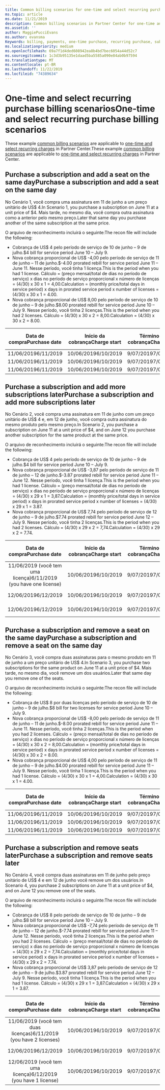 ```yaml
---
title: Common billing scenarios for one-time and select recurring purchases | Partner Center
ms.topic: article
ms.date: 11/21/2019
description: Common billing scenarios in Partner Center for one-time and select recurring purchases (such as purchasing subscriptions, adding more subscriptions, adding and removing seats).
ms.assetid: ''
author: MaggiePucciEvans
ms.author: evansma
Keywords: billing, payments, one-time purchase, recurring purchase, subscriptions, seats
ms.localizationpriority: medium
ms.openlocfilehash: 69a7f1d4ded608942ea8b4bd7bec6054a44d52c7
ms.sourcegitcommit: 1c3d3b95135e1daad5ba5585a090e84ab0b97594
ms.translationtype: MT
ms.contentlocale: pt-BR
ms.lasthandoff: 11/22/2019
ms.locfileid: "74389634"
---
```

# <a name="one-time-and-select-recurring-purchase-billing-scenarios"></a><span data-ttu-id="455bd-104">One-time and select recurring purchase billing scenarios</span><span class="sxs-lookup"><span data-stu-id="455bd-104">One-time and select recurring purchase billing scenarios</span></span>

<span data-ttu-id="455bd-105">These example [common billing scenarios](common-billing-scenarios.md) are applicable to [one-time and select recurring charges](one-time-and-recurring-billing.md) in Partner Center.</span><span class="sxs-lookup"><span data-stu-id="455bd-105">These example [common billing scenarios](common-billing-scenarios.md) are applicable to [one-time and select recurring charges](one-time-and-recurring-billing.md) in Partner Center.</span></span>

## <a name="purchase-a-subscription-and-add-a-seat-on-the-same-day"></a><span data-ttu-id="455bd-106">Purchase a subscription and add a seat on the same day</span><span class="sxs-lookup"><span data-stu-id="455bd-106">Purchase a subscription and add a seat on the same day</span></span>

<span data-ttu-id="455bd-107">No Cenário 1, você compra uma assinatura em 11 de junho a um preço unitário de US$ 4.</span><span class="sxs-lookup"><span data-stu-id="455bd-107">In Scenario 1, you purchase a subscription on June 11 at a unit price of $4.</span></span> <span data-ttu-id="455bd-108">Mais tarde, no mesmo dia, você compra outra assinatura como a anterior pelo mesmo preço.</span><span class="sxs-lookup"><span data-stu-id="455bd-108">Later that same day you purchase another of the same subscription at the same price.</span></span>

<span data-ttu-id="455bd-109">O arquivo de reconhecimento incluirá o seguinte:</span><span class="sxs-lookup"><span data-stu-id="455bd-109">The recon file will include the following:</span></span>

- <span data-ttu-id="455bd-110">Cobrança de US$ 4 pelo período de serviço de 10 de junho – 9 de julho.</span><span class="sxs-lookup"><span data-stu-id="455bd-110">$4 bill for service period June 10 – July 9.</span></span>
- <span data-ttu-id="455bd-111">Nova cobrança proporcional de US$ -4,00 pelo período de serviço de 11 de junho – 11 de junho.</span><span class="sxs-lookup"><span data-stu-id="455bd-111">$-4.00 prorated rebill for service period June 11 – June 11.</span></span> <span data-ttu-id="455bd-112">Nesse período, você tinha 1 licença.</span><span class="sxs-lookup"><span data-stu-id="455bd-112">This is the period when you had 1 license.</span></span> <span data-ttu-id="455bd-113">Cálculo = (preço mensal/total de dias no período de serviço) x dias no período de serviço proporcional x número de licenças = (4/30) x 30 x 1 = 4,00.</span><span class="sxs-lookup"><span data-stu-id="455bd-113">Calculation = (monthly price/total days in service period) x days in prorated service period x number of licenses = (4/30) x 30 x 1 = 4.00.</span></span>
- <span data-ttu-id="455bd-114">Nova cobrança proporcional de US$ 8,00 pelo período de serviço de 10 de junho – 9 de julho.</span><span class="sxs-lookup"><span data-stu-id="455bd-114">$8.00 prorated rebill for service period June 10 – July 9.</span></span> <span data-ttu-id="455bd-115">Nesse período, você tinha 2 licenças.</span><span class="sxs-lookup"><span data-stu-id="455bd-115">This is the period when you had 2 licenses.</span></span> <span data-ttu-id="455bd-116">Cálculo = (4/30) x 30 x 2 = 8,00.</span><span class="sxs-lookup"><span data-stu-id="455bd-116">Calculation = (4/30) x 30 x 2 = 8.00.</span></span>

|<span data-ttu-id="455bd-117">**Data de compra**</span><span class="sxs-lookup"><span data-stu-id="455bd-117">**Purchase date**</span></span>   |<span data-ttu-id="455bd-118">**Início da cobrança**</span><span class="sxs-lookup"><span data-stu-id="455bd-118">**Charge start**</span></span> |<span data-ttu-id="455bd-119">**Término da cobrança**</span><span class="sxs-lookup"><span data-stu-id="455bd-119">**Charge end**</span></span>  |<span data-ttu-id="455bd-120">**Preço unitário**</span><span class="sxs-lookup"><span data-stu-id="455bd-120">**Unit price**</span></span>  |<span data-ttu-id="455bd-121">**Quantidade**</span><span class="sxs-lookup"><span data-stu-id="455bd-121">**Quantity**</span></span>  |<span data-ttu-id="455bd-122">**Valor**</span><span class="sxs-lookup"><span data-stu-id="455bd-122">**Amount**</span></span> |<span data-ttu-id="455bd-123">**Tipo de cobrança**</span><span class="sxs-lookup"><span data-stu-id="455bd-123">**Charge type**</span></span> |
|:------:|:------:|:------:|:------:|:------:|:------:|:-----:|
|<span data-ttu-id="455bd-124">11/06/2019</span><span class="sxs-lookup"><span data-stu-id="455bd-124">6/11/2019</span></span>      |<span data-ttu-id="455bd-125">10/06/2019</span><span class="sxs-lookup"><span data-stu-id="455bd-125">6/10/2019</span></span>   |<span data-ttu-id="455bd-126">9/07/2019</span><span class="sxs-lookup"><span data-stu-id="455bd-126">7/09/2019</span></span>         |<span data-ttu-id="455bd-127">US$ 4</span><span class="sxs-lookup"><span data-stu-id="455bd-127">$4</span></span>                |<span data-ttu-id="455bd-128">1</span><span class="sxs-lookup"><span data-stu-id="455bd-128">1</span></span>                 |<span data-ttu-id="455bd-129">US$ 4</span><span class="sxs-lookup"><span data-stu-id="455bd-129">$4</span></span>            |<span data-ttu-id="455bd-130">Novo</span><span class="sxs-lookup"><span data-stu-id="455bd-130">New</span></span>         |
|<span data-ttu-id="455bd-131">11/06/2019</span><span class="sxs-lookup"><span data-stu-id="455bd-131">6/11/2019</span></span>     | <span data-ttu-id="455bd-132">10/06/2019</span><span class="sxs-lookup"><span data-stu-id="455bd-132">6/10/2019</span></span>    |<span data-ttu-id="455bd-133">9/07/2019</span><span class="sxs-lookup"><span data-stu-id="455bd-133">7/09/2019</span></span>        |<span data-ttu-id="455bd-134">US$ 4</span><span class="sxs-lookup"><span data-stu-id="455bd-134">$4</span></span>        |<span data-ttu-id="455bd-135">1</span><span class="sxs-lookup"><span data-stu-id="455bd-135">1</span></span>        | <span data-ttu-id="455bd-136">-US$ 4</span><span class="sxs-lookup"><span data-stu-id="455bd-136">-$4</span></span>       |<span data-ttu-id="455bd-137">addQuantity</span><span class="sxs-lookup"><span data-stu-id="455bd-137">addQuantity</span></span>           |
|<span data-ttu-id="455bd-138">11/06/2019</span><span class="sxs-lookup"><span data-stu-id="455bd-138">6/11/2019</span></span>     | <span data-ttu-id="455bd-139">10/06/2019</span><span class="sxs-lookup"><span data-stu-id="455bd-139">6/10/2019</span></span>    |<span data-ttu-id="455bd-140">9/07/2019</span><span class="sxs-lookup"><span data-stu-id="455bd-140">7/09/2019</span></span>        |<span data-ttu-id="455bd-141">US$ 4</span><span class="sxs-lookup"><span data-stu-id="455bd-141">$4</span></span>        | <span data-ttu-id="455bd-142">2</span><span class="sxs-lookup"><span data-stu-id="455bd-142">2</span></span>      |<span data-ttu-id="455bd-143">US$ 8</span><span class="sxs-lookup"><span data-stu-id="455bd-143">$8</span></span>         |<span data-ttu-id="455bd-144">addQuantity</span><span class="sxs-lookup"><span data-stu-id="455bd-144">addQuantity</span></span>           |

## <a name="purchase-a-subscription-and-add-more-subscriptions-later"></a><span data-ttu-id="455bd-145">Purchase a subscription and add more subscriptions later</span><span class="sxs-lookup"><span data-stu-id="455bd-145">Purchase a subscription and add more subscriptions later</span></span>

<span data-ttu-id="455bd-146">No Cenário 2, você compra uma assinatura em 11 de junho com um preço unitário de US$ 4 e, em 12 de junho, você compra outra assinatura do mesmo produto pelo mesmo preço.</span><span class="sxs-lookup"><span data-stu-id="455bd-146">In Scenario 2, you purchase a subscription on June 11 at a unit price of $4, and on June 12 you purchase another subscription for the same product at the same price.</span></span>

<span data-ttu-id="455bd-147">O arquivo de reconhecimento incluirá o seguinte:</span><span class="sxs-lookup"><span data-stu-id="455bd-147">The recon file will include the following:</span></span>

- <span data-ttu-id="455bd-148">Cobrança de US$ 4 pelo período de serviço de 10 de junho – 9 de julho.</span><span class="sxs-lookup"><span data-stu-id="455bd-148">$4 bill for service period June 10 – July 9.</span></span>
- <span data-ttu-id="455bd-149">Nova cobrança proporcional de US$ -3,87 pelo período de serviço de 11 de junho – 12 de junho.</span><span class="sxs-lookup"><span data-stu-id="455bd-149">$-3.87 prorated rebill for service period June 11 – June 12.</span></span> <span data-ttu-id="455bd-150">Nesse período, você tinha 1 licença.</span><span class="sxs-lookup"><span data-stu-id="455bd-150">This is the period when you had 1 license.</span></span> <span data-ttu-id="455bd-151">Cálculo = (preço mensal/total de dias no período de serviço) x dias no período de serviço proporcional x número de licenças = (4/30) x 29 x 1 = 3,87.</span><span class="sxs-lookup"><span data-stu-id="455bd-151">Calculation = (monthly price/total days in service period) x days in prorated service period x number of licenses = (4/30) x 29 x 1 = 3.87.</span></span>
- <span data-ttu-id="455bd-152">Nova cobrança proporcional de US$ 7,74 pelo período de serviço de 12 de junho – 9 de julho.</span><span class="sxs-lookup"><span data-stu-id="455bd-152">$7.74 prorated rebill for service period June 12 – July 9.</span></span> <span data-ttu-id="455bd-153">Nesse período, você tinha 2 licenças.</span><span class="sxs-lookup"><span data-stu-id="455bd-153">This is the period when you had 2 licenses.</span></span> <span data-ttu-id="455bd-154">Cálculo = (4/30) x 29 x 2 = 7,74.</span><span class="sxs-lookup"><span data-stu-id="455bd-154">Calculation = (4/30) x 29 x 2 = 7.74.</span></span>

|<span data-ttu-id="455bd-155">**Data de compra**</span><span class="sxs-lookup"><span data-stu-id="455bd-155">**Purchase date**</span></span>   |<span data-ttu-id="455bd-156">**Início da cobrança**</span><span class="sxs-lookup"><span data-stu-id="455bd-156">**Charge start**</span></span> |<span data-ttu-id="455bd-157">**Término da cobrança**</span><span class="sxs-lookup"><span data-stu-id="455bd-157">**Charge end**</span></span>  |<span data-ttu-id="455bd-158">**Preço unitário**</span><span class="sxs-lookup"><span data-stu-id="455bd-158">**Unit price**</span></span>  |<span data-ttu-id="455bd-159">**Quantidade**</span><span class="sxs-lookup"><span data-stu-id="455bd-159">**Quantity**</span></span>  |<span data-ttu-id="455bd-160">**Valor**</span><span class="sxs-lookup"><span data-stu-id="455bd-160">**Amount**</span></span> |<span data-ttu-id="455bd-161">**Tipo de cobrança**</span><span class="sxs-lookup"><span data-stu-id="455bd-161">**Charge type**</span></span> |
|:------:|:------:|:------:|:------:|:------:|:------:|:-----:|
|<span data-ttu-id="455bd-162">11/06/2019 (você tem uma licença)</span><span class="sxs-lookup"><span data-stu-id="455bd-162">6/11/2019 (you have one license)</span></span>     |<span data-ttu-id="455bd-163">10/06/2019</span><span class="sxs-lookup"><span data-stu-id="455bd-163">6/10/2019</span></span>   |<span data-ttu-id="455bd-164">9/07/2019</span><span class="sxs-lookup"><span data-stu-id="455bd-164">7/09/2019</span></span>         |<span data-ttu-id="455bd-165">US$ 4</span><span class="sxs-lookup"><span data-stu-id="455bd-165">$4</span></span>         |<span data-ttu-id="455bd-166">1</span><span class="sxs-lookup"><span data-stu-id="455bd-166">1</span></span>        |<span data-ttu-id="455bd-167">US$ 4</span><span class="sxs-lookup"><span data-stu-id="455bd-167">$4</span></span>            |<span data-ttu-id="455bd-168">Novo</span><span class="sxs-lookup"><span data-stu-id="455bd-168">New</span></span>         |
|<span data-ttu-id="455bd-169">12/06/2019</span><span class="sxs-lookup"><span data-stu-id="455bd-169">6/12/2019</span></span>     | <span data-ttu-id="455bd-170">10/06/2019</span><span class="sxs-lookup"><span data-stu-id="455bd-170">6/10/2019</span></span>    |<span data-ttu-id="455bd-171">9/07/2019</span><span class="sxs-lookup"><span data-stu-id="455bd-171">7/09/2019</span></span>        |<span data-ttu-id="455bd-172">US$ 4</span><span class="sxs-lookup"><span data-stu-id="455bd-172">$4</span></span>        |<span data-ttu-id="455bd-173">1</span><span class="sxs-lookup"><span data-stu-id="455bd-173">1</span></span>        | <span data-ttu-id="455bd-174">-US$ 3,87</span><span class="sxs-lookup"><span data-stu-id="455bd-174">-$3.87</span></span>       |<span data-ttu-id="455bd-175">addQuantity</span><span class="sxs-lookup"><span data-stu-id="455bd-175">addQuantity</span></span>           |
|<span data-ttu-id="455bd-176">12/06/2019</span><span class="sxs-lookup"><span data-stu-id="455bd-176">6/12/2019</span></span>     | <span data-ttu-id="455bd-177">10/06/2019</span><span class="sxs-lookup"><span data-stu-id="455bd-177">6/10/2019</span></span>    |<span data-ttu-id="455bd-178">9/07/2019</span><span class="sxs-lookup"><span data-stu-id="455bd-178">7/09/2019</span></span>        |<span data-ttu-id="455bd-179">US$ 4</span><span class="sxs-lookup"><span data-stu-id="455bd-179">$4</span></span>        | <span data-ttu-id="455bd-180">2</span><span class="sxs-lookup"><span data-stu-id="455bd-180">2</span></span>      |<span data-ttu-id="455bd-181">US$ 7,74</span><span class="sxs-lookup"><span data-stu-id="455bd-181">$7.74</span></span>       |<span data-ttu-id="455bd-182">addQuantity</span><span class="sxs-lookup"><span data-stu-id="455bd-182">addQuantity</span></span>           |

## <a name="purchase-a-subscription-and-remove-a-seat-on-the-same-day"></a><span data-ttu-id="455bd-183">Purchase a subscription and remove a seat on the same day</span><span class="sxs-lookup"><span data-stu-id="455bd-183">Purchase a subscription and remove a seat on the same day</span></span>

<span data-ttu-id="455bd-184">No Cenário 3, você compra duas assinaturas para o mesmo produto em 11 de junho a um preço unitário de US$ 4.</span><span class="sxs-lookup"><span data-stu-id="455bd-184">In Scenario 3, you purchase two subscriptions for the same product on June 11 at a unit price of $4.</span></span> <span data-ttu-id="455bd-185">Mais tarde, no mesmo dia, você remove um dos usuários.</span><span class="sxs-lookup"><span data-stu-id="455bd-185">Later that same day you remove one of the seats.</span></span>  

<span data-ttu-id="455bd-186">O arquivo de reconhecimento incluirá o seguinte:</span><span class="sxs-lookup"><span data-stu-id="455bd-186">The recon file will include the following:</span></span>

- <span data-ttu-id="455bd-187">Cobrança de US$ 8 por duas licenças pelo período de serviço de 10 de junho – 9 de julho.</span><span class="sxs-lookup"><span data-stu-id="455bd-187">$8 bill for two licenses for service period June 10 – July 9.</span></span>
- <span data-ttu-id="455bd-188">Nova cobrança proporcional de US$ -8,00 pelo período de serviço de 11 de junho – 11 de junho.</span><span class="sxs-lookup"><span data-stu-id="455bd-188">$-8.00 prorated rebill for service period June 11 – June 11.</span></span> <span data-ttu-id="455bd-189">Nesse período, você tinha 2 licenças.</span><span class="sxs-lookup"><span data-stu-id="455bd-189">This is the period when you had 2 licenses.</span></span> <span data-ttu-id="455bd-190">Cálculo = (preço mensal/total de dias no período de serviço) x dias no período de serviço proporcional x número de licenças = (4/30) x 30 x 2 = 8,00.</span><span class="sxs-lookup"><span data-stu-id="455bd-190">Calculation = (monthly price/total days in service period) x days in prorated service period x number of licenses = (4/30) x 30 x 2 = 8.00.</span></span>
- <span data-ttu-id="455bd-191">Nova cobrança proporcional de US$ 4,00 pelo período de serviço de 11 de junho – 9 de julho.</span><span class="sxs-lookup"><span data-stu-id="455bd-191">$4.00 prorated rebill for service period June 11 – July 9.</span></span> <span data-ttu-id="455bd-192">Nesse período, você tinha 1 licença.</span><span class="sxs-lookup"><span data-stu-id="455bd-192">This is the period when you had 1 license.</span></span> <span data-ttu-id="455bd-193">Cálculo = (4/30) x 30 x 1 = 4,00.</span><span class="sxs-lookup"><span data-stu-id="455bd-193">Calculation = (4/30) x 30 x 1 = 4.00.</span></span>

|<span data-ttu-id="455bd-194">**Data de compra**</span><span class="sxs-lookup"><span data-stu-id="455bd-194">**Purchase date**</span></span>   |<span data-ttu-id="455bd-195">**Início da cobrança**</span><span class="sxs-lookup"><span data-stu-id="455bd-195">**Charge start**</span></span> |<span data-ttu-id="455bd-196">**Término da cobrança**</span><span class="sxs-lookup"><span data-stu-id="455bd-196">**Charge end**</span></span>  |<span data-ttu-id="455bd-197">**Preço unitário**</span><span class="sxs-lookup"><span data-stu-id="455bd-197">**Unit price**</span></span>  |<span data-ttu-id="455bd-198">**Quantidade**</span><span class="sxs-lookup"><span data-stu-id="455bd-198">**Quantity**</span></span>  |<span data-ttu-id="455bd-199">**Valor**</span><span class="sxs-lookup"><span data-stu-id="455bd-199">**Amount**</span></span> |<span data-ttu-id="455bd-200">**Tipo de cobrança**</span><span class="sxs-lookup"><span data-stu-id="455bd-200">**Charge type**</span></span> |
|:------:|:------:|:------:|:------:|:------:|:------:|:-----:|
|<span data-ttu-id="455bd-201">11/06/2019</span><span class="sxs-lookup"><span data-stu-id="455bd-201">6/11/2019</span></span>      |<span data-ttu-id="455bd-202">10/06/2019</span><span class="sxs-lookup"><span data-stu-id="455bd-202">6/10/2019</span></span>   |<span data-ttu-id="455bd-203">9/07/2019</span><span class="sxs-lookup"><span data-stu-id="455bd-203">7/09/2019</span></span>         |<span data-ttu-id="455bd-204">US$ 4</span><span class="sxs-lookup"><span data-stu-id="455bd-204">$4</span></span>                |<span data-ttu-id="455bd-205">2</span><span class="sxs-lookup"><span data-stu-id="455bd-205">2</span></span>                 |<span data-ttu-id="455bd-206">US$ 8</span><span class="sxs-lookup"><span data-stu-id="455bd-206">$8</span></span>            |<span data-ttu-id="455bd-207">Novo</span><span class="sxs-lookup"><span data-stu-id="455bd-207">New</span></span>         |
|<span data-ttu-id="455bd-208">11/06/2019</span><span class="sxs-lookup"><span data-stu-id="455bd-208">6/11/2019</span></span>     | <span data-ttu-id="455bd-209">10/06/2019</span><span class="sxs-lookup"><span data-stu-id="455bd-209">6/10/2019</span></span>    |<span data-ttu-id="455bd-210">9/07/2019</span><span class="sxs-lookup"><span data-stu-id="455bd-210">7/09/2019</span></span>        |<span data-ttu-id="455bd-211">US$ 4</span><span class="sxs-lookup"><span data-stu-id="455bd-211">$4</span></span>        |<span data-ttu-id="455bd-212">2</span><span class="sxs-lookup"><span data-stu-id="455bd-212">2</span></span>        | <span data-ttu-id="455bd-213">-US$ 8</span><span class="sxs-lookup"><span data-stu-id="455bd-213">-$8</span></span>       |<span data-ttu-id="455bd-214">removeQuantity</span><span class="sxs-lookup"><span data-stu-id="455bd-214">removeQuantity</span></span>           |
|<span data-ttu-id="455bd-215">11/06/2019</span><span class="sxs-lookup"><span data-stu-id="455bd-215">6/11/2019</span></span>     | <span data-ttu-id="455bd-216">10/06/2019</span><span class="sxs-lookup"><span data-stu-id="455bd-216">6/10/2019</span></span>    |<span data-ttu-id="455bd-217">9/07/2019</span><span class="sxs-lookup"><span data-stu-id="455bd-217">7/09/2019</span></span>        |<span data-ttu-id="455bd-218">US$ 4</span><span class="sxs-lookup"><span data-stu-id="455bd-218">$4</span></span>        | <span data-ttu-id="455bd-219">1</span><span class="sxs-lookup"><span data-stu-id="455bd-219">1</span></span>      |<span data-ttu-id="455bd-220">US$ 4</span><span class="sxs-lookup"><span data-stu-id="455bd-220">$4</span></span>         |<span data-ttu-id="455bd-221">removeQuantity</span><span class="sxs-lookup"><span data-stu-id="455bd-221">removeQuantity</span></span>           |

## <a name="purchase-a-subscription-and-remove-seats-later"></a><span data-ttu-id="455bd-222">Purchase a subscription and remove seats later</span><span class="sxs-lookup"><span data-stu-id="455bd-222">Purchase a subscription and remove seats later</span></span>

<span data-ttu-id="455bd-223">No Cenário 4, você compra duas assinaturas em 11 de junho pelo preço unitário de US$ 4 e em 12 de junho você remove um dos usuários.</span><span class="sxs-lookup"><span data-stu-id="455bd-223">In Scenario 4, you purchase 2 subscriptions on June 11 at a unit price of $4, and on June 12 you remove one of the seats.</span></span>

<span data-ttu-id="455bd-224">O arquivo de reconhecimento incluirá o seguinte:</span><span class="sxs-lookup"><span data-stu-id="455bd-224">The recon file will include the following:</span></span>

- <span data-ttu-id="455bd-225">Cobrança de US$ 8 pelo período de serviço de 10 de junho – 9 de julho.</span><span class="sxs-lookup"><span data-stu-id="455bd-225">$8 bill for service period June 10 – July 9.</span></span>
- <span data-ttu-id="455bd-226">Nova cobrança proporcional de US$ -7,74 pelo período de serviço de 11 de junho – 12 de junho.</span><span class="sxs-lookup"><span data-stu-id="455bd-226">$-7.74 prorated rebill for service period June 11 – June 12.</span></span> <span data-ttu-id="455bd-227">Nesse período, você tinha 2 licenças.</span><span class="sxs-lookup"><span data-stu-id="455bd-227">This is the period when you had 2 licenses.</span></span> <span data-ttu-id="455bd-228">Cálculo = (preço mensal/total de dias no período de serviço) x dias no período de serviço proporcional x número de licenças = (4/30) x 29 x 2 = 7,74.</span><span class="sxs-lookup"><span data-stu-id="455bd-228">Calculation = (monthly price/total days in service period) x days in prorated service period x number of licenses = (4/30) x 29 x 2 = 7.74.</span></span>
- <span data-ttu-id="455bd-229">Nova cobrança proporcional de US$ 3,87 pelo período de serviço de 12 de junho – 9 de julho.</span><span class="sxs-lookup"><span data-stu-id="455bd-229">$3.87 prorated rebill for service period June 12 – July 9.</span></span> <span data-ttu-id="455bd-230">Nesse período, você tinha 1 licença.</span><span class="sxs-lookup"><span data-stu-id="455bd-230">This is the period when you had 1 license.</span></span> <span data-ttu-id="455bd-231">Cálculo = (4/30) x 29 x 1 = 3,87.</span><span class="sxs-lookup"><span data-stu-id="455bd-231">Calculation = (4/30) x 29 x 1 = 3.87.</span></span>

|<span data-ttu-id="455bd-232">**Data de compra**</span><span class="sxs-lookup"><span data-stu-id="455bd-232">**Purchase date**</span></span>   |<span data-ttu-id="455bd-233">**Início da cobrança**</span><span class="sxs-lookup"><span data-stu-id="455bd-233">**Charge start**</span></span> |<span data-ttu-id="455bd-234">**Término da cobrança**</span><span class="sxs-lookup"><span data-stu-id="455bd-234">**Charge end**</span></span>  |<span data-ttu-id="455bd-235">**Preço unitário**</span><span class="sxs-lookup"><span data-stu-id="455bd-235">**Unit price**</span></span>  |<span data-ttu-id="455bd-236">**Quantidade**</span><span class="sxs-lookup"><span data-stu-id="455bd-236">**Quantity**</span></span>  |<span data-ttu-id="455bd-237">**Valor**</span><span class="sxs-lookup"><span data-stu-id="455bd-237">**Amount**</span></span> |<span data-ttu-id="455bd-238">**Tipo de cobrança**</span><span class="sxs-lookup"><span data-stu-id="455bd-238">**Charge type**</span></span> |
|:------:|:------:|:------:|:------:|:------:|:------:|:-----:|
|<span data-ttu-id="455bd-239">11/06/2019 (você tem duas licenças)</span><span class="sxs-lookup"><span data-stu-id="455bd-239">6/11/2019 (you have 2 licenses)</span></span>     |<span data-ttu-id="455bd-240">10/06/2019</span><span class="sxs-lookup"><span data-stu-id="455bd-240">6/10/2019</span></span>   |<span data-ttu-id="455bd-241">9/07/2019</span><span class="sxs-lookup"><span data-stu-id="455bd-241">7/09/2019</span></span>         |<span data-ttu-id="455bd-242">US$ 4</span><span class="sxs-lookup"><span data-stu-id="455bd-242">$4</span></span>         |<span data-ttu-id="455bd-243">2</span><span class="sxs-lookup"><span data-stu-id="455bd-243">2</span></span>        |<span data-ttu-id="455bd-244">US$ 8</span><span class="sxs-lookup"><span data-stu-id="455bd-244">$8</span></span>       |<span data-ttu-id="455bd-245">Novo</span><span class="sxs-lookup"><span data-stu-id="455bd-245">New</span></span>       |
|<span data-ttu-id="455bd-246">12/06/2019</span><span class="sxs-lookup"><span data-stu-id="455bd-246">6/12/2019</span></span>     | <span data-ttu-id="455bd-247">10/06/2019</span><span class="sxs-lookup"><span data-stu-id="455bd-247">6/10/2019</span></span>    |<span data-ttu-id="455bd-248">9/07/2019</span><span class="sxs-lookup"><span data-stu-id="455bd-248">7/09/2019</span></span>        |<span data-ttu-id="455bd-249">US$ 4</span><span class="sxs-lookup"><span data-stu-id="455bd-249">$4</span></span>        |<span data-ttu-id="455bd-250">2</span><span class="sxs-lookup"><span data-stu-id="455bd-250">2</span></span>        | <span data-ttu-id="455bd-251">-US$ 7,74</span><span class="sxs-lookup"><span data-stu-id="455bd-251">-$7.74</span></span>       |<span data-ttu-id="455bd-252">removeQuantity</span><span class="sxs-lookup"><span data-stu-id="455bd-252">removeQuantity</span></span>           |
|<span data-ttu-id="455bd-253">12/06/2019 (você tem uma licença)</span><span class="sxs-lookup"><span data-stu-id="455bd-253">6/12/2019 (you have 1 license)</span></span>    | <span data-ttu-id="455bd-254">10/06/2019</span><span class="sxs-lookup"><span data-stu-id="455bd-254">6/10/2019</span></span>    |<span data-ttu-id="455bd-255">9/07/2019</span><span class="sxs-lookup"><span data-stu-id="455bd-255">7/09/2019</span></span>   |<span data-ttu-id="455bd-256">US$ 4</span><span class="sxs-lookup"><span data-stu-id="455bd-256">$4</span></span>    |<span data-ttu-id="455bd-257">1</span><span class="sxs-lookup"><span data-stu-id="455bd-257">1</span></span>      |<span data-ttu-id="455bd-258">US$ 3,87</span><span class="sxs-lookup"><span data-stu-id="455bd-258">$3.87</span></span>    |<span data-ttu-id="455bd-259">removeQuantity</span><span class="sxs-lookup"><span data-stu-id="455bd-259">removeQuantity</span></span> |
